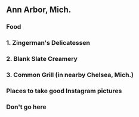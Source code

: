 ## Ann Arbor, Mich.

### Food
### 1. Zingerman's Delicatessen
### 2. Blank Slate Creamery
### 3. Common Grill (in nearby Chelsea, Mich.)

### Places to take good Instagram pictures

### Don't go here
